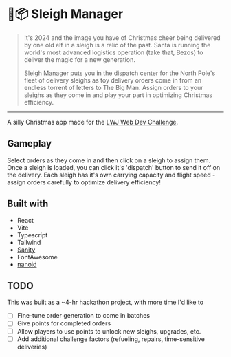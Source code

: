 # 🎄📦 Sleigh Manager

> It's 2024 and the image you have of Christmas cheer being delivered by one old elf in a sleigh is a relic of the past. Santa is running the world's most advanced logistics operation (take that, Bezos) to deliver the magic for a new generation.
>
> Sleigh Manager puts you in the dispatch center for the North Pole's fleet of delivery sleighs as toy delivery orders come in from an endless torrent of letters to The Big Man. Assign orders to your sleighs as they come in and play your part in optimizing Christmas efficiency.

---

A silly Christmas app made for the [LWJ Web Dev Challenge](https://www.learnwithjason.dev/blog/web-dev-challenge-hackathon-s1e10-workshop-woes).

## Gameplay
Select orders as they come in and then click on a sleigh to assign them. 
Once a sleigh is loaded, you can click it's 'dispatch' button to send it off on the delivery.
Each sleigh has it's own carrying capacity and flight speed - assign orders carefully to optimize delivery efficiency!

## Built with
- React
- Vite
- Typescript
- Tailwind
- [Sanity](https://www.sanity.io/lwj)
- FontAwesome
- [nanoid](https://github.com/ai/nanoid)

## TODO
This was built as a ~4-hr hackathon project, with more time I'd like to
- [ ] Fine-tune order generation to come in batches
- [ ] Give points for completed orders
- [ ] Allow players to use points to unlock new sleighs, upgrades, etc.
- [ ] Add additional challenge factors (refueling, repairs, time-sensitive deliveries)
